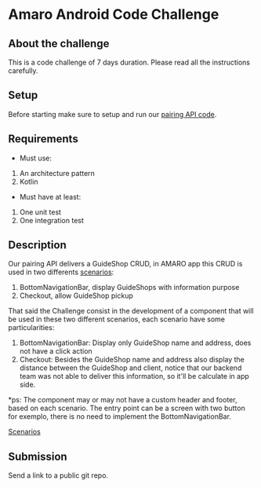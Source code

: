 # Amaro Android Code Challenge

## About the challenge
This is a code challenge of 7 days duration. Please read all the instructions carefully.

## Setup
Before starting make sure to setup and run our [pairing API code](https://github.com/amarofashion/android-pairing-api).

## Requirements
- Must use: 
1. An architecture pattern
2. Kotlin

- Must have at least:
1. One unit test
2. One integration test

## Description
Our pairing API delivers a GuideShop CRUD, in AMARO app this CRUD is used in two differents [scenarios](https://imgur.com/a/gNqT2yN): 
1. BottomNavigationBar, display GuideShops with information purpose
2. Checkout, allow GuideShop pickup

That said the Challenge consist in the development of a component that will be used in these two different scenarios, each scenario have some particularities:
1. BottomNavigationBar: Display only GuideShop name and address, does not have a click action
2. Checkout: Besides the GuideShop name and address also display the distance between the GuideShop and client, notice that our backend team was not able to deliver this information, so it'll be calculate in app side.

*ps: The component may or may not have a custom header and footer, based on each scenario. The entry point can be a screen with two button for exemplo, there is no need to implement the BottomNavigationBar.

[Scenarios](https://imgur.com/a/gNqT2yN)

## Submission
Send a link to a public git repo.

